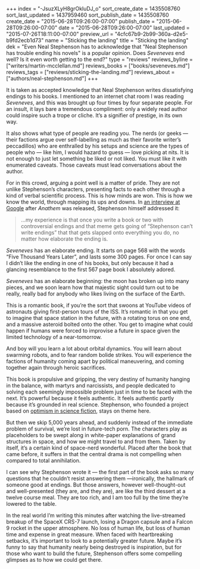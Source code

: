 +++
index = "-JsuzXLyH8grOkluDJ_o"
sort_create_date = 1435508760
sort_last_updated = 1437959460
sort_publish_date = 1435508760
create_date = "2015-06-28T09:26:00-07:00"
publish_date = "2015-06-28T09:26:00-07:00"
date = "2015-06-28T09:26:00-07:00"
last_updated = "2015-07-26T18:11:00-07:00"
preview_url = "4cfc67b9-2b99-360a-d2e5-b9fd2ecb1d73"
name = "Sticking the landing"
title = "Sticking the landing"
dek = "Even Neal Stephenson has to acknowledge that \"Neal Stephenson has trouble ending his novels\" is a popular opinion. Does *Seveneves* end well? Is it even worth getting to the end?"
type = "reviews"
reviews_byline = ["writers/martin-mcclellan.md"]
reviews_books = ["books/seveneves.md"]
reviews_tags = ["reviews/sticking-the-landing.md"]
reviews_about = ["authors/neal-stephenson.md"]
+++

It is taken as accepted knowledge that Neal Stephenson writes dissatisfying endings to his books. I mentioned to an internet chat room I was reading *Seveneves*, and this was brought up four times by four separate people. For an insult, it lays bare a tremendous compliment: only a widely read author could inspire such a trope or cliche. It’s a signifier of prestige, in its own way.

It also shows what type of people are reading you. The nerds (or geeks — their factions argue over self-labelling as much as their favorite writer’s peccadillos) who are enthralled by his setups and science are the types of people who — like him, I would hazard to guess — love picking at nits. It is not enough to just let something be liked or not liked. You must like it with enumerated caveats. Those caveats must lead conversations about the author.

For in this crowd, arguing a point well is a matter of pride. They are not unlike Stephenson’s characters, presenting facts to each other through a kind of verbal scientific process. This is how minds are won. This is how we know the world, through mapping its ups and downs. In [an interview at Google](https://www.youtube.com/watch?v=lnq-2BJwatE) after *Anathem* was released, Stephenson himself addressed it:

<blockquote>&hellip;my experience is that once you write a book or two with controversial endings and that meme gets going of “Stephenson can’t write endings” that that gets slapped onto everything you do, no matter how elaborate the ending is.</blockquote>

*Seveneves* has an elaborate ending. It starts on page 568 with the words “Five Thousand Years Later”, and lasts some 300 pages.  For once I can say I didn’t like the ending in one of his books, but only because it had a glancing resemblance to the first 567 page book I absolutely adored. 

*Seveneves* has an elaborate beginning: the moon has broken up into many pieces, and we soon learn how that majestic sight could turn out to be really, really bad for anybody who likes living on the surface of the Earth.

This is a romantic book, if you’re the sort that swoons at YouTube videos of astronauts giving first-person tours of the ISS. It’s romantic in that you get to imagine that space station in the future, with a rotating torus on one end, and a massive asteroid bolted onto the other. You get to imagine what could happen if humans were forced to improvise a future in space given the limited technology of a near-tomorrow. 

And boy will you learn a lot about orbital dynamics. You will learn about swarming robots, and to fear random bolide strikes. You will experience the factions of humanity coming apart by political maneuvering, and coming together again through heroic sacrifices. 

This book is propulsive and gripping, the very destiny of humanity hanging in the balance, with martyrs and narcissists, and people dedicated to solving each seemingly impossible problem just in time to be faced with the next. It’s powerful because it feels authentic. It feels authentic partly because it’s grounded in real science. Stephenson, who founded a project based on [optimism in science fiction](http://www.smithsonianmag.com/science-nature/dear-science-fiction-writers-stop-being-so-pessimistic-127226686/?no-ist), stays on theme here.

<div class="break"></div>

But then we skip 5,000 years ahead, and suddenly instead of the immediate problem of survival, we’re lost in future-tech porn. The characters play as placeholders to be swept along in white-paper explanations of grand structures in space, and how we might travel to and from them. Taken by itself, it’s a certain kind of space-nerd wonderful. Placed after the book that came before, it suffers in that the central drama is not compelling when compared to total annihilation. 

I can see why Stephenson wrote it — the first part of the book asks so many questions that he couldn’t resist answering them —ironically, the hallmark of someone good at endings. But those answers, however well-thought-out and well-presented (they are, and they are), are like the third dessert at a twelve course meal. They are too rich, and I am too full by the time they’re lowered to the table.

<div class="break"></div>

In the real world I’m writing this minutes after watching the live-streamed breakup of the SpaceX CRS-7 launch, losing a Dragon capsule and a Falcon 9 rocket in the upper atmosphere. No loss of human life, but loss of human time and expense in great measure. When faced with heartbreaking setbacks, it’s important to look to a potentially greater future. Maybe it’s funny to say that humanity nearly being destroyed is inspiration, but for those who want to build the future, Stephenson offers some compelling glimpses as to how we could get there. 
